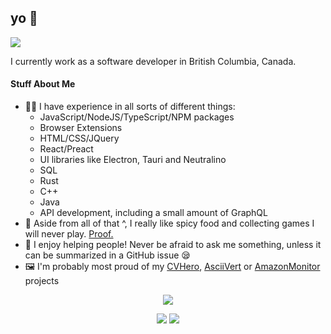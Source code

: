 <h2>yo 🐎</h2> 

<img src="https://gpvc.arturio.dev/SpikeHD" />

<p>
  I currently work as a software developer in British Columbia, Canada.
</p>

<h4>Stuff About Me</h4>
<ul>
  <li>👨‍💻 I have experience in all sorts of different things:
    <ul>
      <li>JavaScript/NodeJS/TypeScript/NPM packages</li>
      <li>Browser Extensions</li>
      <li>HTML/CSS/JQuery</li>
      <li>React/Preact</li>
      <li>UI libraries like Electron, Tauri and Neutralino</li>
      <li>SQL</li>
      <li>Rust</li>
      <li>C++</li>
      <li>Java</li>
      <li>API development, including a small amount of GraphQL</li>
    </ul>
  </li>
  <li>🍲 Aside from all of that ^, I really like spicy food and collecting games I will never play. <a href="https://steamdb.info/calculator/76561198106696130/?cc=ca">Proof.</a></li>
  <li>💙 I enjoy helping people! Never be afraid to ask me something, unless it can be summarized in a GitHub issue 😪</li>
  <li>🖼️ I'm probably most proud of my <a href="https://github.com/SpikeHD/CVHero">CVHero</a>, <a href="https://github.com/SpikeHD/AsciiVert">AsciiVert</a> or <a href="https://github.com/SpikeHD/AmazonMonitor">AmazonMonitor</a> projects</li>
</ul>

<div align="center">

  ![](http://github-profile-summary-cards.vercel.app/api/cards/profile-details?username=SpikeHD&theme=nord_dark) 

  ![](http://github-profile-summary-cards.vercel.app/api/cards/repos-per-language?username=SpikeHD&theme=nord_dark)
  ![](http://github-profile-summary-cards.vercel.app/api/cards/stats?username=spikehd&theme=nord_dark) 
</div>
